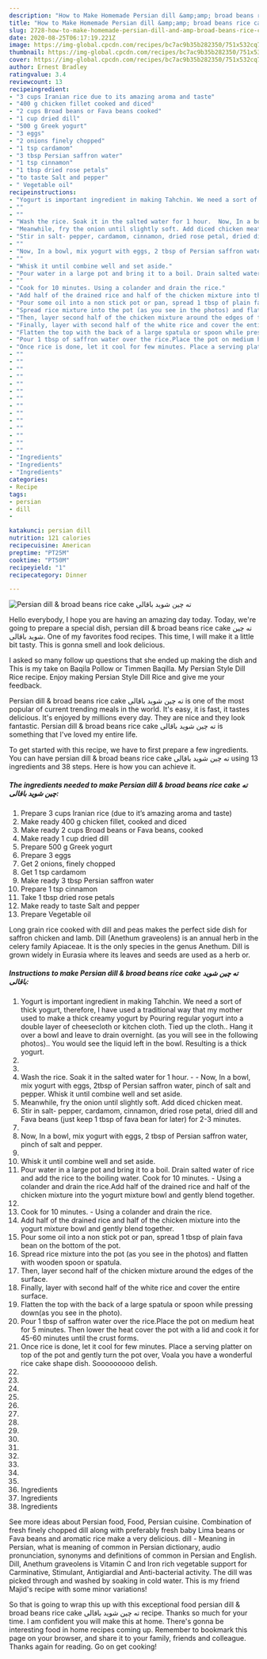 ```yaml
---
description: "How to Make Homemade Persian dill &amp;amp; broad beans rice cake ته چین شوید باقالی"
title: "How to Make Homemade Persian dill &amp;amp; broad beans rice cake ته چین شوید باقالی"
slug: 2728-how-to-make-homemade-persian-dill-and-amp-broad-beans-rice-cake
date: 2020-08-25T06:17:19.221Z
image: https://img-global.cpcdn.com/recipes/bc7ac9b35b282350/751x532cq70/persian-dill-broad-beans-rice-cake-ته-چین-شوید-باقالی-recipe-main-photo.jpg
thumbnail: https://img-global.cpcdn.com/recipes/bc7ac9b35b282350/751x532cq70/persian-dill-broad-beans-rice-cake-ته-چین-شوید-باقالی-recipe-main-photo.jpg
cover: https://img-global.cpcdn.com/recipes/bc7ac9b35b282350/751x532cq70/persian-dill-broad-beans-rice-cake-ته-چین-شوید-باقالی-recipe-main-photo.jpg
author: Ernest Bradley
ratingvalue: 3.4
reviewcount: 13
recipeingredient:
- "3 cups Iranian rice due to its amazing aroma and taste"
- "400 g chicken fillet cooked and diced"
- "2 cups Broad beans or Fava beans cooked"
- "1 cup dried dill"
- "500 g Greek yogurt"
- "3 eggs"
- "2 onions finely chopped"
- "1 tsp cardamom"
- "3 tbsp Persian saffron water"
- "1 tsp cinnamon"
- "1 tbsp dried rose petals"
- "to taste Salt and pepper"
- " Vegetable oil"
recipeinstructions:
- "Yogurt is important ingredient in making Tahchin. We need a sort of thick yogurt, therefore, I have used a traditional way that my mother used to make a thick creamy yogurt by Pouring regular yogurt into a double layer of cheesecloth or kitchen cloth. Tied up the cloth.. Hang it over a bowl and leave to drain overnight. (as you will see in the following photos).. You would see the liquid left in the bowl. Resulting is a thick yogurt."
- ""
- ""
- "Wash the rice. Soak it in the salted water for 1 hour.  Now, In a bowl, mix yogurt with eggs, 2tbsp of Persian saffron water, pinch of salt and pepper. Whisk it until combine well and set aside."
- "Meanwhile, fry the onion until slightly soft. Add diced chicken meat."
- "Stir in salt- pepper, cardamom, cinnamon, dried rose petal, dried dill and Fava beans (just keep 1 tbsp of fava bean for later) for 2-3 minutes."
- ""
- "Now, In a bowl, mix yogurt with eggs, 2 tbsp of Persian saffron water, pinch of salt and pepper."
- ""
- "Whisk it until combine well and set aside."
- "Pour water in a large pot and bring it to a boil. Drain salted water of rice and add the rice to the boiling water. Cook for 10 minutes. Using a colander and drain the rice.Add half of the drained rice and half of the chicken mixture into the yogurt mixture bowl and gently blend together."
- ""
- "Cook for 10 minutes. Using a colander and drain the rice."
- "Add half of the drained rice and half of the chicken mixture into the yogurt mixture bowl and gently blend together."
- "Pour some oil into a non stick pot or pan, spread 1 tbsp of plain fava bean on the bottom of the pot."
- "Spread rice mixture into the pot (as you see in the photos) and flatten with wooden spoon or spatula."
- "Then, layer second half of the chicken mixture around the edges of the surface."
- "Finally, layer with second half of the white rice and cover the entire surface."
- "Flatten the top with the back of a large spatula or spoon while pressing down(as you see in the photo)."
- "Pour 1 tbsp of saffron water over the rice.Place the pot on medium heat for 5 minutes. Then lower the heat cover the pot with a lid and cook it for 45-60 minutes until the crust forms."
- "Once rice is done, let it cool for few minutes. Place a serving platter on top of the pot and gently turn the pot over, Voala you have a wonderful rice cake shape dish. Sooooooooo delish."
- ""
- ""
- ""
- ""
- ""
- ""
- ""
- ""
- ""
- ""
- ""
- ""
- ""
- ""
- "Ingredients"
- "Ingredients"
- "Ingredients"
categories:
- Recipe
tags:
- persian
- dill
- 

katakunci: persian dill  
nutrition: 121 calories
recipecuisine: American
preptime: "PT25M"
cooktime: "PT50M"
recipeyield: "1"
recipecategory: Dinner

---
```



![Persian dill &amp; broad beans rice cake ته چین شوید باقالی](https://img-global.cpcdn.com/recipes/bc7ac9b35b282350/751x532cq70/persian-dill-broad-beans-rice-cake-ته-چین-شوید-باقالی-recipe-main-photo.jpg)

Hello everybody, I hope you are having an amazing day today. Today, we're going to prepare a special dish, persian dill &amp; broad beans rice cake ته چین شوید باقالی. One of my favorites food recipes. This time, I will make it a little bit tasty. This is gonna smell and look delicious.

I asked so many follow up questions that she ended up making the dish and This is my take on Baqila Pollow or Timmen Baqilla. My Persian Style Dill Rice recipe. Enjoy making Persian Style Dill Rice and give me your feedback.

Persian dill &amp; broad beans rice cake ته چین شوید باقالی is one of the most popular of current trending meals in the world. It's easy, it is fast, it tastes delicious. It's enjoyed by millions every day. They are nice and they look fantastic. Persian dill &amp; broad beans rice cake ته چین شوید باقالی is something that I've loved my entire life.


To get started with this recipe, we have to first prepare a few ingredients. You can have persian dill &amp; broad beans rice cake ته چین شوید باقالی using 13 ingredients and 38 steps. Here is how you can achieve it.

<!--inarticleads1-->

##### The ingredients needed to make Persian dill &amp; broad beans rice cake ته چین شوید باقالی:

1. Prepare 3 cups Iranian rice (due to it’s amazing aroma and taste)
1. Make ready 400 g chicken fillet, cooked and diced
1. Make ready 2 cups Broad beans or Fava beans, cooked
1. Make ready 1 cup dried dill
1. Prepare 500 g Greek yogurt
1. Prepare 3 eggs
1. Get 2 onions, finely chopped
1. Get 1 tsp cardamom
1. Make ready 3 tbsp Persian saffron water
1. Prepare 1 tsp cinnamon
1. Take 1 tbsp dried rose petals
1. Make ready to taste Salt and pepper
1. Prepare  Vegetable oil


Long grain rice cooked with dill and peas makes the perfect side dish for saffron chicken and lamb. Dill (Anethum graveolens) is an annual herb in the celery family Apiaceae. It is the only species in the genus Anethum. Dill is grown widely in Eurasia where its leaves and seeds are used as a herb or. 

<!--inarticleads2-->

##### Instructions to make Persian dill &amp; broad beans rice cake ته چین شوید باقالی:

1. Yogurt is important ingredient in making Tahchin. We need a sort of thick yogurt, therefore, I have used a traditional way that my mother used to make a thick creamy yogurt by Pouring regular yogurt into a double layer of cheesecloth or kitchen cloth. Tied up the cloth.. Hang it over a bowl and leave to drain overnight. (as you will see in the following photos).. You would see the liquid left in the bowl. Resulting is a thick yogurt.
1. 
1. 
1. Wash the rice. Soak it in the salted water for 1 hour. -  - Now, In a bowl, mix yogurt with eggs, 2tbsp of Persian saffron water, pinch of salt and pepper. Whisk it until combine well and set aside.
1. Meanwhile, fry the onion until slightly soft. Add diced chicken meat.
1. Stir in salt- pepper, cardamom, cinnamon, dried rose petal, dried dill and Fava beans (just keep 1 tbsp of fava bean for later) for 2-3 minutes.
1. 
1. Now, In a bowl, mix yogurt with eggs, 2 tbsp of Persian saffron water, pinch of salt and pepper.
1. 
1. Whisk it until combine well and set aside.
1. Pour water in a large pot and bring it to a boil. Drain salted water of rice and add the rice to the boiling water. Cook for 10 minutes. - Using a colander and drain the rice.Add half of the drained rice and half of the chicken mixture into the yogurt mixture bowl and gently blend together.
1. 
1. Cook for 10 minutes. - Using a colander and drain the rice.
1. Add half of the drained rice and half of the chicken mixture into the yogurt mixture bowl and gently blend together.
1. Pour some oil into a non stick pot or pan, spread 1 tbsp of plain fava bean on the bottom of the pot.
1. Spread rice mixture into the pot (as you see in the photos) and flatten with wooden spoon or spatula.
1. Then, layer second half of the chicken mixture around the edges of the surface.
1. Finally, layer with second half of the white rice and cover the entire surface.
1. Flatten the top with the back of a large spatula or spoon while pressing down(as you see in the photo).
1. Pour 1 tbsp of saffron water over the rice.Place the pot on medium heat for 5 minutes. Then lower the heat cover the pot with a lid and cook it for 45-60 minutes until the crust forms.
1. Once rice is done, let it cool for few minutes. Place a serving platter on top of the pot and gently turn the pot over, Voala you have a wonderful rice cake shape dish. Sooooooooo delish.
1. 
1. 
1. 
1. 
1. 
1. 
1. 
1. 
1. 
1. 
1. 
1. 
1. 
1. 
1. Ingredients
1. Ingredients
1. Ingredients


See more ideas about Persian food, Food, Persian cuisine. Combination of fresh finely chopped dill along with preferably fresh baby Lima beans or Fava beans and aromatic rice make a very delicious. dill - Meaning in Persian, what is meaning of common in Persian dictionary, audio pronunciation, synonyms and definitions of common in Persian and English. Dill, Anethum graveolens is Vitamin C and Iron rich vegetable support for Carminative, Stimulant, Antigiardial and Anti-bacterial activity. The dill was picked through and washed by soaking in cold water. This is my friend Majid&#39;s recipe with some minor variations! 

So that is going to wrap this up with this exceptional food persian dill &amp; broad beans rice cake ته چین شوید باقالی recipe. Thanks so much for your time. I am confident you will make this at home. There's gonna be interesting food in home recipes coming up. Remember to bookmark this page on your browser, and share it to your family, friends and colleague. Thanks again for reading. Go on get cooking!
